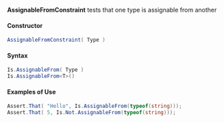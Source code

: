**AssignableFromConstraint** tests that one type is assignable from another

#### Constructor

```C#
AssignableFromConstraint( Type )
```

#### Syntax

```C#
Is.AssignableFrom( Type )
Is.AssignableFrom<T>()
```

#### Examples of Use

```C#
Assert.That( "Hello", Is.AssignableFrom(typeof(string)));
Assert.That( 5, Is.Not.AssignableFrom(typeof(string)));
```

